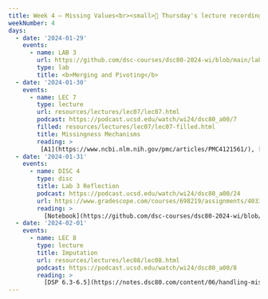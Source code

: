 ```yaml
---
title: Week 4 – Missing Values<br><small>🚨 Thursday's lecture recording doesn't have audio after ~20 minutes. Instead, you can watch Winter 2023's podcasts. Watch from the 35 minute mark onwards from <a href="https://podcast.ucsd.edu/watch/wi23/dsc80_a00/12"><b>this video</b></a>, all of <a href="https://podcast.ucsd.edu/watch/wi23/dsc80_a00/13"><b>this video</b></a>, and then the first 11 minutes in <a href="https://podcast.ucsd.edu/watch/wi23/dsc80_a00/14"><b>this video</b></a>.</small>
weekNumber: 4
days:
  - date: '2024-01-29'
    events:
      - name: LAB 3
        url: https://github.com/dsc-courses/dsc80-2024-wi/blob/main/labs/lab03/lab.ipynb
        type: lab
        title: <b>Merging and Pivoting</b>
  - date: '2024-01-30'
    events:
      - name: LEC 7
        type: lecture
        url: resources/lectures/lec07/lec07.html
        podcast: https://podcast.ucsd.edu/watch/wi24/dsc80_a00/7
        filled: resources/lectures/lec07/lec07-filled.html
        title: Missingness Mechanisms
        reading: > 
         [A1](https://www.ncbi.nlm.nih.gov/pmc/articles/PMC4121561/), [A2](https://stefvanbuuren.name/fimd/sec-MCAR.html)
  - date: '2024-01-31'
    events:
      - name: DISC 4
        type: disc
        title: Lab 3 Reflection
        podcast: https://podcast.ucsd.edu/watch/wi24/dsc80_a00/24
        url: https://www.gradescope.com/courses/698219/assignments/4033116/
        reading: > 
          [Notebook](https://github.com/dsc-courses/dsc80-2024-wi/blob/main/discussions/disc04/discussion.ipynb)
  - date: '2024-02-01'
    events:
      - name: LEC 8
        type: lecture
        title: Imputation
        url: resources/lectures/lec08/lec08.html
        podcast: https://podcast.ucsd.edu/watch/wi24/dsc80_a00/8
        reading: >
          [DSP 6.3-6.5](https://notes.dsc80.com/content/06/handling-missing-data.html)
---
```

